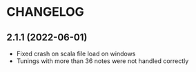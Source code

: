 # CHANGELOG

## 2.1.1 (2022-06-01)
- Fixed crash on scala file load on windows
- Tunings with more than 36 notes were not handled correctly

